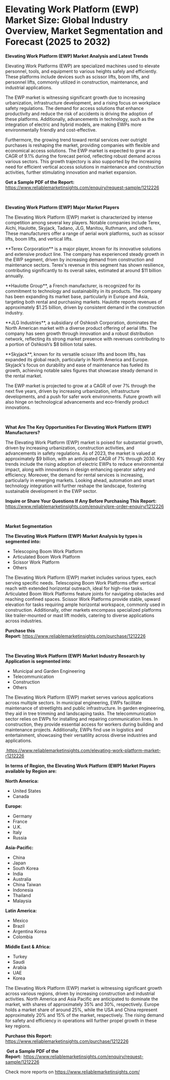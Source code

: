 <p><h1>Elevating Work Platform (EWP) Market Size: Global Industry Overview, Market Segmentation and Forecast (2025 to 2032)</h1></p><p><strong>Elevating Work Platform (EWP) Market Analysis and Latest Trends</strong></p>
<p><p>Elevating Work Platforms (EWP) are specialized machines used to elevate personnel, tools, and equipment to various heights safely and efficiently. These platforms include devices such as scissor lifts, boom lifts, and personnel lifts, commonly utilized in construction, maintenance, and industrial applications.</p><p>The EWP market is witnessing significant growth due to increasing urbanization, infrastructure development, and a rising focus on workplace safety regulations. The demand for access solutions that enhance productivity and reduce the risk of accidents is driving the adoption of these platforms. Additionally, advancements in technology, such as the integration of electric and hybrid models, are making EWPs more environmentally friendly and cost-effective.</p><p>Furthermore, the growing trend toward rental services over outright purchases is reshaping the market, providing companies with flexible and economical access solutions. The EWP market is expected to grow at a CAGR of 9.1% during the forecast period, reflecting robust demand across various sectors. This growth trajectory is also supported by the increasing need for efficient vertical access solutions in maintenance and construction activities, further stimulating innovation and market expansion.</p></p>
<p><strong>Get a Sample PDF of the Report:&nbsp;</strong> <a href="https://www.reliablemarketinsights.com/enquiry/request-sample/1212226?utm_campaign=3264&utm_medium=2&utm_source=Github&utm_content=ia&utm_term=24032025&utm_id=elevating-work-platform-ewp">https://www.reliablemarketinsights.com/enquiry/request-sample/1212226</a></p>
<p>&nbsp;</p>
<p><strong>Elevating Work Platform (EWP) Major Market Players</strong></p>
<p><p>The Elevating Work Platform (EWP) market is characterized by intense competition among several key players. Notable companies include Terex, Aichi, Haulotte, Skyjack, Tadano, JLG, Manitou, Ruthmann, and others. These manufacturers offer a range of aerial work platforms, such as scissor lifts, boom lifts, and vertical lifts.</p><p>**Terex Corporation** is a major player, known for its innovative solutions and extensive product line. The company has experienced steady growth in the EWP segment, driven by increasing demand from construction and maintenance sectors. Terex's revenue in this segment has shown resilience, contributing significantly to its overall sales, estimated at around $11 billion annually.</p><p>**Haulotte Group**, a French manufacturer, is recognized for its commitment to technology and sustainability in its products. The company has been expanding its market base, particularly in Europe and Asia, targeting both rental and purchasing markets. Haulotte reports revenues of approximately $1.25 billion, driven by consistent demand in the construction industry.</p><p>**JLG Industries**, a subsidiary of Oshkosh Corporation, dominates the North American market with a diverse product offering of aerial lifts. The company has seen growth through innovation and a robust distribution network, reflecting its strong market presence with revenues contributing to a portion of Oshkosh’s $8 billion total sales.</p><p>**Skyjack**, known for its versatile scissor lifts and boom lifts, has expanded its global reach, particularly in North America and Europe. Skyjack's focus on durability and ease of maintenance has fueled its growth, achieving notable sales figures that showcase steady demand in the rental market.</p><p>The EWP market is projected to grow at a CAGR of over 7% through the next five years, driven by increasing urbanization, infrastructure developments, and a push for safer work environments. Future growth will also hinge on technological advancements and eco-friendly product innovations.</p></p>
<p>&nbsp;</p>
<p><strong>What Are The Key Opportunities For Elevating Work Platform (EWP) Manufacturers?</strong></p>
<p><p>The Elevating Work Platform (EWP) market is poised for substantial growth, driven by increasing urbanization, construction activities, and advancements in safety regulations. As of 2023, the market is valued at approximately $9 billion, with an anticipated CAGR of 7% through 2030. Key trends include the rising adoption of electric EWPs to reduce environmental impact, along with innovations in design enhancing operator safety and efficiency. Moreover, the demand for rental services is increasing, particularly in emerging markets. Looking ahead, automation and smart technology integration will further reshape the landscape, fostering sustainable development in the EWP sector.</p></p>
<p><strong>Inquire or Share Your Questions If Any Before Purchasing This Report:</strong> <a href="https://www.reliablemarketinsights.com/enquiry/pre-order-enquiry/1212226?utm_campaign=3264&utm_medium=2&utm_source=Github&utm_content=ia&utm_term=24032025&utm_id=elevating-work-platform-ewp">https://www.reliablemarketinsights.com/enquiry/pre-order-enquiry/1212226</a></p>
<p>&nbsp;</p>
<p><strong>Market Segmentation</strong></p>
<p><strong>The Elevating Work Platform (EWP) Market Analysis by types is segmented into:</strong></p>
<p><ul><li>Telescoping Boom Work Platform</li><li>Articulated Boom Work Platform</li><li>Scissor Work Platform</li><li>Others</li></ul></p>
<p><p>The Elevating Work Platform (EWP) market includes various types, each serving specific needs. Telescoping Boom Work Platforms offer vertical reach with extended horizontal outreach, ideal for high-rise tasks. Articulated Boom Work Platforms feature joints for navigating obstacles and reaching confined spaces. Scissor Work Platforms provide stable, upward elevation for tasks requiring ample horizontal workspace, commonly used in construction. Additionally, other markets encompass specialized platforms like trailer-mounted or mast lift models, catering to diverse applications across industries.</p></p>
<p><strong>Purchase this Report:&nbsp;</strong><a href="https://www.reliablemarketinsights.com/purchase/1212226?utm_campaign=3264&utm_medium=2&utm_source=Github&utm_content=ia&utm_term=24032025&utm_id=elevating-work-platform-ewp">https://www.reliablemarketinsights.com/purchase/1212226</a></p>
<p>&nbsp;</p>
<p><strong>The Elevating Work Platform (EWP) Market Industry Research by Application is segmented into:</strong></p>
<p><ul><li>Municipal and Garden Engineering</li><li>Telecommunication</li><li>Construction</li><li>Others</li></ul></p>
<p><p>The Elevating Work Platform (EWP) market serves various applications across multiple sectors. In municipal engineering, EWPs facilitate maintenance of streetlights and public infrastructure. In garden engineering, they aid in tree trimming and landscaping tasks. The telecommunication sector relies on EWPs for installing and repairing communication lines. In construction, they provide essential access for workers during building and maintenance projects. Additionally, EWPs find use in logistics and entertainment, showcasing their versatility across diverse industries and applications.</p></p>
<p><a href="https://www.reliablemarketinsights.com/elevating-work-platform-market-r1212226?utm_campaign=3264&utm_medium=2&utm_source=Github&utm_content=ia&utm_term=24032025&utm_id=elevating-work-platform-ewp">&nbsp;https://www.reliablemarketinsights.com/elevating-work-platform-market-r1212226</a></p>
<p><strong>In terms of Region, the Elevating Work Platform (EWP) Market Players available by Region are:</strong></p>
<p>
    <p> <strong> North America: </strong>
        <ul>
            <li>United States</li>
            <li>Canada</li>
        </ul>
        </p> 
    <p> <strong> Europe: </strong>
        <ul>
            <li>Germany</li>
            <li>France</li>
            <li>U.K.</li>
            <li>Italy</li>
            <li>Russia</li>
        </ul>
        </p> 
    <p> <strong> Asia-Pacific: </strong>
        <ul>
            <li>China</li>
            <li>Japan</li>
            <li>South Korea</li>
            <li>India</li>
            <li>Australia</li>
            <li>China Taiwan</li>
            <li>Indonesia</li>
            <li>Thailand</li>
            <li>Malaysia</li>
        </ul>
        </p> 
    <p> <strong> Latin America: </strong>
        <ul>
            <li>Mexico</li>
            <li>Brazil</li>
            <li>Argentina Korea</li>
            <li>Colombia</li>
        </ul>
        </p> 
    <p> <strong> Middle East & Africa: </strong>
        <ul>
            <li>Turkey</li>
            <li>Saudi</li>
            <li>Arabia</li>
            <li>UAE</li>
            <li>Korea</li>
        </ul>
    </p>
    </p>
<p><p>The Elevating Work Platform (EWP) market is witnessing significant growth across various regions, driven by increasing construction and industrial activities. North America and Asia Pacific are anticipated to dominate the market, with shares of approximately 35% and 30%, respectively. Europe holds a market share of around 25%, while the USA and China represent approximately 20% and 15% of the market, respectively. The rising demand for safety and efficiency in operations will further propel growth in these key regions.</p></p>
<p><strong>Purchase this Report: </strong><a href="https://www.reliablemarketinsights.com/purchase/1212226?utm_campaign=3264&utm_medium=2&utm_source=Github&utm_content=ia&utm_term=24032025&utm_id=elevating-work-platform-ewp">https://www.reliablemarketinsights.com/purchase/1212226</a></p>
<p>&nbsp;<strong>Get a Sample PDF of the Report:&nbsp;&nbsp;</strong><a href="https://www.reliablemarketinsights.com/enquiry/request-sample/1212226?utm_campaign=3264&utm_medium=2&utm_source=Github&utm_content=ia&utm_term=24032025&utm_id=elevating-work-platform-ewp">https://www.reliablemarketinsights.com/enquiry/request-sample/1212226</a></p>
<p><strong></strong></p>
<p>Check more reports on <a href="https://www.reliablemarketinsights.com/?utm_campaign=3264&utm_medium=2&utm_source=Github&utm_content=ia&utm_term=24032025&utm_id=elevating-work-platform-ewp">https://www.reliablemarketinsights.com/</a></p>